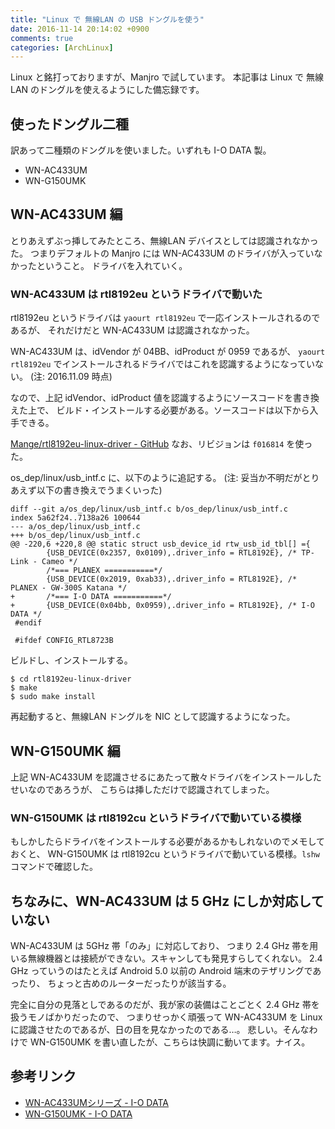```yaml
---
title: "Linux で 無線LAN の USB ドングルを使う"
date: 2016-11-14 20:14:02 +0900
comments: true
categories: [ArchLinux]
---
```


Linux と銘打っておりますが、Manjro で試しています。
本記事は Linux で 無線LAN のドングルを使えるようにした備忘録です。

## 使ったドングル二種

訳あって二種類のドングルを使いました。いずれも I-O DATA 製。

* WN-AC433UM
* WN-G150UMK

## WN-AC433UM 編

とりあえずぶっ挿してみたところ、無線LAN デバイスとしては認識されなかった。
つまりデフォルトの Manjro には WN-AC433UM のドライバが入っていなかったということ。
ドライバを入れていく。

### WN-AC433UM は rtl8192eu というドライバで動いた

rtl8192eu というドライバは `yaourt rtl8192eu` で一応インストールされるのであるが、
それだけだと WN-AC433UM は認識されなかった。

WN-AC433UM は、idVendor が 04BB、idProduct が 0959 であるが、
`yaourt rtl8192eu` でインストールされるドライバではこれを認識するようになっていない。
(注: 2016.11.09 時点)

なので、上記 idVendor、idProduct 値を認識するようにソースコードを書き換えた上で、
ビルド・インストールする必要がある。ソースコードは以下から入手できる。

[Mange/rtl8192eu-linux-driver - GitHub](https://github.com/Mange/rtl8192eu-linux-driver)
なお、リビジョンは `f016814` を使った。

os_dep/linux/usb_intf.c に、以下のように追記する。
(注: 妥当か不明だがとりあえず以下の書き換えでうまくいった)

```
diff --git a/os_dep/linux/usb_intf.c b/os_dep/linux/usb_intf.c
index 5a62f24..7138a26 100644
--- a/os_dep/linux/usb_intf.c
+++ b/os_dep/linux/usb_intf.c
@@ -220,6 +220,8 @@ static struct usb_device_id rtw_usb_id_tbl[] ={
        {USB_DEVICE(0x2357, 0x0109),.driver_info = RTL8192E}, /* TP-Link - Cameo */
        /*=== PLANEX ===========*/
        {USB_DEVICE(0x2019, 0xab33),.driver_info = RTL8192E}, /* PLANEX - GW-300S Katana */
+       /*=== I-O DATA ===========*/
+       {USB_DEVICE(0x04bb, 0x0959),.driver_info = RTL8192E}, /* I-O DATA */
 #endif
 
 #ifdef CONFIG_RTL8723B
```

ビルドし、インストールする。

```
$ cd rtl8192eu-linux-driver
$ make
$ sudo make install
```

再起動すると、無線LAN ドングルを NIC として認識するようになった。

## WN-G150UMK 編

上記 WN-AC433UM を認識させるにあたって散々ドライバをインストールしたせいなのであろうが、
こちらは挿しただけで認識されてしまった。

### WN-G150UMK は rtl8192cu というドライバで動いている模様

もしかしたらドライバをインストールする必要があるかもしれないのでメモしておくと、
WN-G150UMK は rtl8192cu というドライバで動いている模様。`lshw` コマンドで確認した。

## ちなみに、WN-AC433UM は 5 GHz にしか対応していない

WN-AC433UM は 5GHz 帯「のみ」に対応しており、
つまり 2.4 GHz 帯を用いる無線機器とは接続ができない。スキャンしても発見すらしてくれない。
2.4 GHz っていうのはたとえば Android 5.0 以前の Android 端末のテザリングであったり、
ちょっと古めのルーターだったりが該当する。

完全に自分の見落としであるのだが、我が家の装備はことごとく 2.4 GHz 帯を扱うモノばかりだったので、
つまりせっかく頑張って WN-AC433UM を Linux に認識させたのであるが、日の目を見なかったのである…。
悲しい。そんなわけで WN-G150UMK を書い直したが、こちらは快調に動いてます。ナイス。

## 参考リンク

* [WN-AC433UMシリーズ - I-O DATA](http://www.iodata.jp/product/network/adp/wn-ac433um/)
* [WN-G150UMK - I-O DATA](http://www.iodata.jp/lib/product/w/4078.htm)
